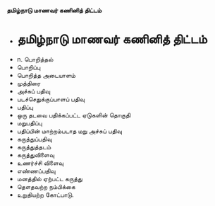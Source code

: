 **தமிழ்நாடு மாணவர் கணினித் திட்டம்**
- # தமிழ்நாடு மாணவர் கணினித் திட்டம்
- n. பொறித்தல்
- பொறிப்பு
- பொறித்த அடையாளம்
- முத்திரை
- அச்சுப் பதிவு
- படச்செதுக்குப்பாளப் பதிவு
- பதிப்பு
- ஒரு தடவை பதிக்கப்பட்ட ஏடுகளின் தொகுதி
- மறுபதிப்பு
- பதிப்பின் மாற்றம்படாத மறு அச்சுப் பதிவு
- கருத்துப்பதிவு
- கருத்துத்தடம்
- கருத்துவிளைவு
- உணர்ச்சி விளைவு
- எண்ணப்பதிவு
- மனத்தில் ஏற்பட்ட கருத்து
- தௌதவற்ற நம்பிக்கை
- உறுதியற்ற கோட்பாடு.

